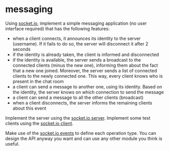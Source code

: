 # messaging

Using [socket.io](https://socket.io/), implement a simple messaging application (no user interface required) that has the following features:

- when a client connects, it announces its identity to the server (username). If it fails to do so, the server will disconnect it after 2 seconds
- if the identity is already taken, the client is informed and disconnected
- if the identity is available, the server sends a broadcast to the connected clients (minus the new one), informing them about the fact that a new one joined. Moreover, the server sends a list of connected clients to the newly connected one. This way, every client knows who is present in the chat room
- a client can send a message to another one, using its identity. Based on the identity, the server knows on which connection to send the message
- a client can send a message to all the other clients (broadcast)
- when a client disconnects, the server informs the remaining clients about this event

Implement the server using the [socket.io server](https://socket.io/docs/server-api/).
Implement some test clients using the [socket.io client](https://socket.io/docs/client-api/).

Make use of the [socket.io events](https://socket.io/get-started/chat/#Emitting-events) to define each operation type. You can design the API anyway you want and can use any other module you think is useful.
